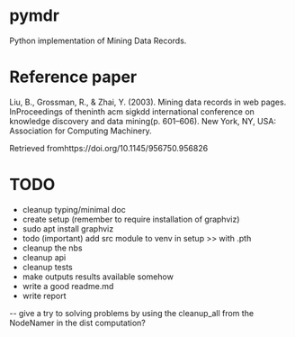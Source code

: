 # pymdr
Python implementation of Mining Data Records.

# Reference paper

Liu, B., Grossman, R., & Zhai, Y. (2003). Mining data records in web pages. InProceedings of theninth acm sigkdd international conference on knowledge discovery and data mining(p. 601–606). New York, NY, USA: Association for Computing Machinery.

Retrieved fromhttps://doi.org/10.1145/956750.956826

# TODO

- cleanup typing/minimal doc
- create setup (remember to require installation of graphviz)
- sudo apt install graphviz
- todo (important) add src module to venv in setup >> with .pth
- cleanup the nbs
- cleanup api
- cleanup tests
- make outputs results available somehow
- write a good readme.md
- write report

-- give a try to solving problems by using the cleanup_all from the NodeNamer in the dist computation?